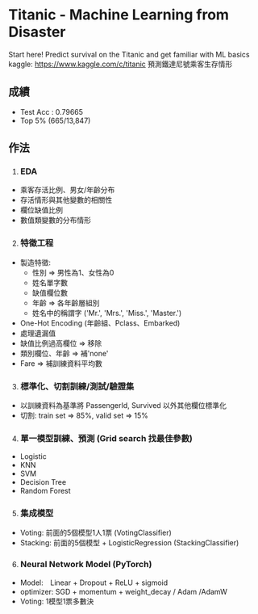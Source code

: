 # Titanic - Machine Learning from Disaster
Start here! Predict survival on the Titanic and get familiar with ML basics  
kaggle: https://www.kaggle.com/c/titanic
預測鐵達尼號乘客生存情形

## 成績

 * Test Acc : 0.79665
 * Top 5% (665/13,847)


## 作法

1. ### EDA
 * 乘客存活比例、男女/年齡分布
 * 存活情形與其他變數的相關性
 * 欄位缺值比例
 * 數值類變數的分布情形

2. ### 特徵工程
 * 製造特徵: 
    * 性別 => 男性為1、女性為0 
    * 姓名單字數
    * 缺值欄位數
    * 年齡 => 各年齡層組別
    * 姓名中的稱謂字 ('Mr.', 'Mrs.', 'Miss.', 'Master.')
 * One-Hot Encoding (年齡組、Pclass、Embarked) 
 * 處理遺漏值
  * 缺值比例過高欄位 => 移除
  * 類別欄位、年齡 => 補'none'
  * Fare => 補訓練資料平均數

3. ### 標準化、切割訓練/測試/驗證集
 * 以訓練資料為基準將 PassengerId, Survived 以外其他欄位標準化
 * 切割: train set => 85%, valid set => 15%

4. ### 單一模型訓練、預測 (Grid search 找最佳參數)
 * Logistic
 * KNN
 * SVM
 * Decision Tree
 * Random Forest 

5. ### 集成模型
 * Voting: 前面的5個模型1人1票 (VotingClassifier)
 * Stacking: 前面的5個模型 + LogisticRegression (StackingClassifier)

6. ### Neural Network Model (PyTorch)
 * Model:　Linear + Dropout + ReLU + sigmoid
 * optimizer: SGD + momentum + weight_decay / Adam /AdamW
 * Voting: 1模型1票多數決
